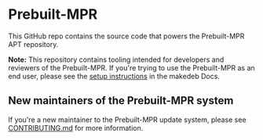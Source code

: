 # Prebuilt-MPR
This GitHub repo contains the source code that powers the Prebuilt-MPR APT repository.

**Note:**
This repository contains tooling intended for developers and reviewers of the Prebuilt-MPR. If you're trying to use the Prebuilt-MPR as an end user, please see the [setup instructions](https://docs.makedeb.org/prebuilt-mpr) in the makedeb Docs.

## New maintainers of the Prebuilt-MPR system
If you're a new maintainer to the Prebuilt-MPR update system, please see [CONTRIBUTING.md](/CONTRIBUTING.md) for more information.
